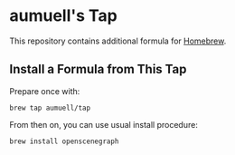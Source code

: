 # aumuell's Tap

This repository contains additional formula for [Homebrew](http://github.com/~mxcl/homebrew).


## Install a Formula from This Tap

Prepare once with:

    brew tap aumuell/tap

From then on, you can use usual install procedure:

    brew install openscenegraph
